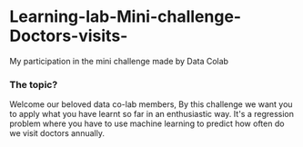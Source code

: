 # Learning-lab-Mini-challenge-Doctors-visits-
My participation in the mini challenge made by Data Colab


### The topic?
Welcome our beloved data co-lab members, By this challenge we want you to apply what you have learnt so far in an enthusiastic way. It's a regression problem where you have to use machine learning to predict how often do we visit doctors annually.
